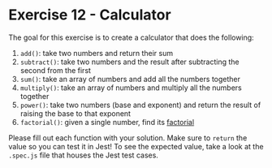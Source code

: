 # Exercise 12 - Calculator

The goal for this exercise is to create a calculator that does the following:

1. `add()`: take two numbers and return their sum
2. `subtract()`: take two numbers and the result after subtracting the second from the first
3. `sum()`: take an array of numbers and add all the numbers together
4. `multiply()`: take an array of numbers and multiply all the numbers together 
4. `power()`: take two numbers (base and exponent) and return the result of raising the base to that exponent
5. `factorial()`: given a single number, find its [factorial](https://en.wikipedia.org/wiki/Factorial) 

Please fill out each function with your solution. Make sure to `return` the value so you can test it in Jest! To see the expected value,
take a look at the `.spec.js` file that houses the Jest test cases.
